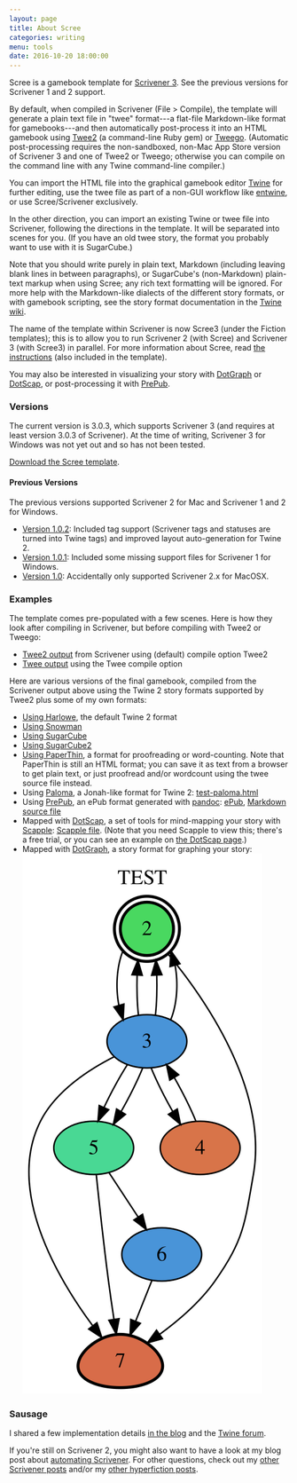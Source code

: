 ```yaml
---
layout: page
title: About Scree
categories: writing
menu: tools
date: 2016-10-20 18:00:00
---
```

Scree is a gamebook template for [Scrivener 3](http://www.literatureandlatte.com/scrivener.php).  See the previous versions for Scrivener 1 and 2 support.

By default, when compiled in Scrivener (File > Compile), the template will generate a plain text file in "twee" format---a flat-file Markdown-like format for gamebooks---and then automatically post-process it into an HTML gamebook using [Twee2](http://twee2.danq.me) (a command-line Ruby gem) or [Tweego](https://www.motoslave.net/tweego/).  (Automatic post-processing requires the non-sandboxed, non-Mac App Store version of Scrivener 3 and one of Twee2 or Tweego; otherwise you can compile on the command line with any Twine command-line compiler.)

You can import the HTML file into the graphical gamebook editor [Twine](http://twinery.org) for further editing, use the twee file as part of a non-GUI workflow like [entwine](https://github.com/klembot/grunt-entwine-quickstart), or use Scree/Scrivener exclusively.

In the other direction, you can import an existing Twine or twee file into Scrivener, following the directions in the template.  It will be separated into scenes for you.  (If you have an old twee story, the format you probably want to use with it is SugarCube.)

Note that you should write purely in plain text, Markdown (including leaving blank lines in between paragraphs), or SugarCube's (non-Markdown) plain-text markup when using Scree; any rich text formatting will be ignored.  For more help with the Markdown-like dialects of the different story formats, or with gamebook scripting, see the story format documentation in the [Twine wiki](https://twinery.org/wiki/).

The name of the template within Scrivener is now Scree3 (under the Fiction templates); this is to allow you to run Scrivener 2 (with Scree) and Scrivener 3 (with Scree3) in parallel.  For more information about Scree, read [the instructions](ScreeFormat.html) (also included in the template).

You may also be interested in visualizing your story with [DotGraph](/tools/scree/dotgraph/) or [DotScap](/tools/scree/dotscap/), or post-processing it with [PrePub](/tools/scree/prepub/).

### Versions

The current version is 3.0.3, which supports Scrivener 3 (and requires at least version 3.0.3 of Scrivener).  At the time of writing, Scrivener 3 for Windows was not yet out and so has not been tested. 

[Download the Scree template](Scree.zip).

#### Previous Versions

The previous versions supported Scrivener 2 for Mac and Scrivener 1 and 2 for Windows.

* [Version 1.0.2](/tools/scree/1.0.2/): Included tag support (Scrivener tags and statuses are turned into Twine tags) and improved layout auto-generation for Twine 2.
* [Version 1.0.1](/tools/scree/1.0.1/): Included some missing support files for Scrivener 1 for Windows.
* [Version 1.0](/tools/scree/1.0/): Accidentally only supported Scrivener 2.x for MacOSX.

### Examples

The template comes pre-populated with a few scenes.  Here is how they look after compiling in Scrivener, but before compiling with Twee2 or Tweego:

* [Twee2 output](test-twee2.tw) from Scrivener using (default) compile option Twee2
* [Twee output](test-twee.tw) using the Twee compile option

Here are various versions of the final gamebook, compiled from the Scrivener output above using the Twine 2 story formats supported by Twee2 plus some of my own formats:

* [Using Harlowe](test.html), the default Twine 2 format
* [Using Snowman](test-snowman.html)
* [Using SugarCube](test-sugarcube.html)
* [Using SugarCube2](test-sugarcube2.html)
* [Using PaperThin](test-paperthin.html), a format for proofreading or word-counting.  Note that PaperThin is still an HTML format; you can save it as text from a browser to get plain text, or just proofread and/or wordcount using the twee source file instead.
* Using [Paloma](/tools/scree/paloma/), a Jonah-like format for Twine 2: [test-paloma.html](test-paloma.html)
* Using [PrePub](/tools/scree/prepub/), an ePub format generated with [pandoc](https://pandoc.org): [ePub](test-prepub.epub), [Markdown source file](test-prepub.md)
* Mapped with [DotScap](/tools/scree/dotscap/), a set of tools for mind-mapping your story with [Scapple](https://www.literatureandlatte.com/scapple/overview):  [Scapple file](test-dotscap.scap).  (Note that you need Scapple to view this; there's a free trial, or you can see an example on [the DotScap page](/tools/scree/dotscap/).)
* Mapped with [DotGraph](/tools/scree/dotgraph/), a story format for graphing your story: ![test-dotgraph](test-dotgraph.svg)


### Sausage

I shared a few implementation details [in the blog](/blog/2016/10/20/scree/) and the [Twine forum](https://twinery.org/forum/discussion/7474/using-external-ide).

If you're still on Scrivener 2, you might also want to have a look at my blog post about [automating Scrivener](/blog/2017/10/08/autoscrivener/).  For other questions, check out my [other Scrivener posts](/blog/tags/Scrivener/) and/or my [other hyperfiction posts](/blog/tags/hyperfiction/).
